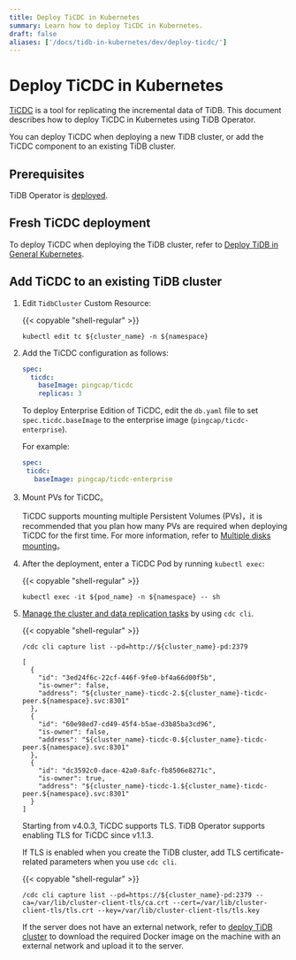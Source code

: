 ```yaml
---
title: Deploy TiCDC in Kubernetes
summary: Learn how to deploy TiCDC in Kubernetes.
draft: false
aliases: ['/docs/tidb-in-kubernetes/dev/deploy-ticdc/']
---
```


# Deploy TiCDC in Kubernetes

[TiCDC](https://docs.pingcap.com/tidb/stable/ticdc-overview) is a tool for replicating the incremental data of TiDB. This document describes how to deploy TiCDC in Kubernetes using TiDB Operator.

You can deploy TiCDC when deploying a new TiDB cluster, or add the TiCDC component to an existing TiDB cluster.

## Prerequisites

TiDB Operator is [deployed](deploy-tidb-operator.md).

## Fresh TiCDC deployment

To deploy TiCDC when deploying the TiDB cluster, refer to [Deploy TiDB in General Kubernetes](deploy-on-general-kubernetes.md).

## Add TiCDC to an existing TiDB cluster

1. Edit `TidbCluster` Custom Resource:

    {{< copyable "shell-regular" >}}

    ``` shell
    kubectl edit tc ${cluster_name} -n ${namespace}
    ```

2. Add the TiCDC configuration as follows:

    ```yaml
    spec:
      ticdc:
        baseImage: pingcap/ticdc
        replicas: 3
    ```

    To deploy Enterprise Edition of TiCDC, edit the `db.yaml` file to set `spec.ticdc.baseImage` to the enterprise image (`pingcap/ticdc-enterprise`).

    For example:

    ```yaml
    spec:
     ticdc:
       baseImage: pingcap/ticdc-enterprise
    ```

3. Mount PVs for TiCDC。

    TiCDC supports mounting multiple Persistent Volumes (PVs)，it is recommended that you plan how many PVs are required when deploying TiCDC for the first time. For more information, refer to [Multiple disks mounting](configure-a-tidb-cluster.md#multiple-disks-mounting)。

4. After the deployment, enter a TiCDC Pod by running `kubectl exec`:

    {{< copyable "shell-regular" >}}

    ```shell
    kubectl exec -it ${pod_name} -n ${namespace} -- sh
    ```

5. [Manage the cluster and data replication tasks](https://pingcap.com/docs/stable/ticdc/manage-ticdc/#use-cdc-cli-to-manage-cluster-status-and-data-replication-task) by using `cdc cli`.

    {{< copyable "shell-regular" >}}

    ```shell
    /cdc cli capture list --pd=http://${cluster_name}-pd:2379
    ```

    ```shell
    [
      {
        "id": "3ed24f6c-22cf-446f-9fe0-bf4a66d00f5b",
        "is-owner": false,
        "address": "${cluster_name}-ticdc-2.${cluster_name}-ticdc-peer.${namespace}.svc:8301"
      },
      {
        "id": "60e98ed7-cd49-45f4-b5ae-d3b85ba3cd96",
        "is-owner": false,
        "address": "${cluster_name}-ticdc-0.${cluster_name}-ticdc-peer.${namespace}.svc:8301"
      },
      {
        "id": "dc3592c0-dace-42a0-8afc-fb8506e8271c",
        "is-owner": true,
        "address": "${cluster_name}-ticdc-1.${cluster_name}-ticdc-peer.${namespace}.svc:8301"
      }
    ]
    ```

    Starting from v4.0.3, TiCDC supports TLS. TiDB Operator supports enabling TLS for TiCDC since v1.1.3.

    If TLS is enabled when you create the TiDB cluster, add TLS certificate-related parameters when you use `cdc cli`.

    {{< copyable "shell-regular" >}}

    ```shell
    /cdc cli capture list --pd=https://${cluster_name}-pd:2379 --ca=/var/lib/cluster-client-tls/ca.crt --cert=/var/lib/cluster-client-tls/tls.crt --key=/var/lib/cluster-client-tls/tls.key
    ```

    If the server does not have an external network, refer to [deploy TiDB cluster](deploy-on-general-kubernetes.md#deploy-the-tidb-cluster) to download the required Docker image on the machine with an external network and upload it to the server.
